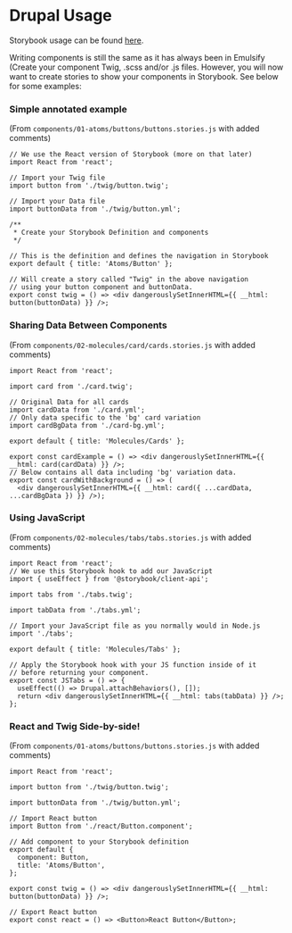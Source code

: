 # Drupal Usage

Storybook usage can be found [here](https://app.gitbook.com/@four-kitchens/s/emulsify-design-system/pattern-library-storybook/documentation).

Writing components is still the same as it has always been in Emulsify \(Create your component Twig, .scss and/or .js files. However, you will now want to create stories to show your components in Storybook. See below for some examples:

### Simple annotated example

\(From `components/01-atoms/buttons/buttons.stories.js` with added comments\)

```text
// We use the React version of Storybook (more on that later)
import React from 'react';

// Import your Twig file
import button from './twig/button.twig';

// Import your Data file
import buttonData from './twig/button.yml';

/**
 * Create your Storybook Definition and components
 */

// This is the definition and defines the navigation in Storybook
export default { title: 'Atoms/Button' }; 

// Will create a story called "Twig" in the above navigation
// using your button component and buttonData.
export const twig = () => <div dangerouslySetInnerHTML={{ __html: button(buttonData) }} />;
```

### Sharing Data Between Components

\(From `components/02-molecules/card/cards.stories.js` with added comments\)

```text
import React from 'react';

import card from './card.twig';

// Original Data for all cards
import cardData from './card.yml';
// Only data specific to the 'bg' card variation
import cardBgData from './card-bg.yml';

export default { title: 'Molecules/Cards' };

export const cardExample = () => <div dangerouslySetInnerHTML={{ __html: card(cardData) }} />;
// Below contains all data including 'bg' variation data.
export const cardWithBackground = () => (
  <div dangerouslySetInnerHTML={{ __html: card({ ...cardData, ...cardBgData }) }} />);

```

### Using JavaScript

\(From `components/02-molecules/tabs/tabs.stories.js` with added comments\)

```text
import React from 'react';
// We use this Storybook hook to add our JavaScript
import { useEffect } from '@storybook/client-api';

import tabs from './tabs.twig';

import tabData from './tabs.yml';

// Import your JavaScript file as you normally would in Node.js
import './tabs';

export default { title: 'Molecules/Tabs' };

// Apply the Storybook hook with your JS function inside of it
// before returning your component.
export const JSTabs = () => {
  useEffect(() => Drupal.attachBehaviors(), []);
  return <div dangerouslySetInnerHTML={{ __html: tabs(tabData) }} />;
};

```

### React and Twig Side-by-side!

\(From `components/01-atoms/buttons/buttons.stories.js` with added comments\)

```text
import React from 'react';

import button from './twig/button.twig';

import buttonData from './twig/button.yml';

// Import React button
import Button from './react/Button.component';

// Add component to your Storybook definition
export default {
  component: Button,
  title: 'Atoms/Button',
};

export const twig = () => <div dangerouslySetInnerHTML={{ __html: button(buttonData) }} />;

// Export React button
export const react = () => <Button>React Button</Button>;
```

